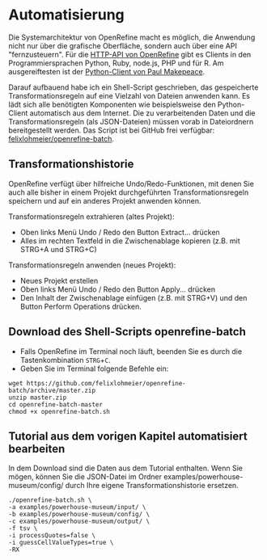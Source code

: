 # Automatisierung

Die Systemarchitektur von OpenRefine macht es möglich, die Anwendung nicht nur über die grafische Oberfläche, sondern auch über eine API "fernzusteuern". Für die [HTTP-API von OpenRefine](https://github.com/OpenRefine/OpenRefine/wiki/OpenRefine-API) gibt es Clients in den Programmiersprachen Python, Ruby, node.js, PHP und für R. Am ausgereiftesten ist der [Python-Client von Paul Makepeace](https://github.com/PaulMakepeace/refine-client-py/).

Darauf aufbauend habe ich ein Shell-Script geschrieben, das gespeicherte Transformationsregeln auf eine Vielzahl von Dateien anwenden kann. Es lädt sich alle benötigten Komponenten wie beispielsweise den Python-Client automatisch aus dem Internet. Die zu verarbeitenden Daten und die Transformationsregeln (als JSON-Dateien) müssen vorab in Dateiordnern bereitgestellt werden. Das Script ist bei GitHub frei verfügbar: [felixlohmeier/openrefine-batch](https://github.com/felixlohmeier/openrefine-batch).

## Transformationshistorie

OpenRefine verfügt über hilfreiche Undo/Redo-Funktionen, mit denen Sie auch alle bisher in einem Projekt durchgeführten Transformationsregeln speichern und auf ein anderes Projekt anwenden können.

Transformationsregeln extrahieren (altes Projekt):

* Oben links Menü Undo / Redo den Button Extract... drücken
* Alles im rechten Textfeld in die Zwischenablage kopieren (z.B. mit STRG+A und STRG+C)

Transformationsregeln anwenden (neues Projekt):

* Neues Projekt erstellen
* Oben links Menü Undo / Redo den Button Apply... drücken
* Den Inhalt der Zwischenablage einfügen (z.B. mit STRG+V) und den Button Perform Operations drücken.

## Download des Shell-Scripts openrefine-batch

* Falls OpenRefine im Terminal noch läuft, beenden Sie es durch die Tastenkombination ```STRG```+```C```.
* Geben Sie im Terminal folgende Befehle ein:

```
wget https://github.com/felixlohmeier/openrefine-batch/archive/master.zip
unzip master.zip
cd openrefine-batch-master
chmod +x openrefine-batch.sh
```

## Tutorial aus dem vorigen Kapitel automatisiert bearbeiten

In dem Download sind die Daten aus dem Tutorial enthalten. Wenn Sie mögen, können Sie die JSON-Datei im Ordner examples/powerhouse-museum/config/ durch Ihre eigene Transformationshistorie ersetzen.

```
./openrefine-batch.sh \
-a examples/powerhouse-museum/input/ \
-b examples/powerhouse-museum/config/ \
-c examples/powerhouse-museum/output/ \
-f tsv \
-i processQuotes=false \
-i guessCellValueTypes=true \
-RX
```
